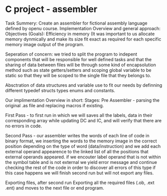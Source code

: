 # C project - assembler

Task Summery: Create an assembler for fictional assembly language defined by openu course.
Implementation Overview and general approach:
Objectives (Goals):
Efficiency in memory (It was important to us allocate memory dynmically and make its size fit exact as required for each specific memory image output of the program.

Seperation of concern: we tried to split the program to indepent components that will be responsible for well defined tasks and that the sharing of data between files will be through some kind of encapsolution method such as state getters/setters and scoping global variable to be static so that they will be scoped to the single file that they belongs to.

Absctration of data structures and variable use to fit our needs by definning different typedef structs types enums and constants.

Our implimentation Overview in short:
Stages:
Pre Assembler - parsing the original .as file and replacing macros if existing.

First Pass - to first run in which we will saves all the labels, data in their corresponding array while updating DC and IC, and will verify that there are no errors in code.

Second Pass - our assembler writes the words of each line of code in binary format, we inserting the words to the memory image in the correct position depending on the type of word (data/instruction) and we add each external operand appearence to the linked list of all the positions that external operands appeared. if we encouter label operand that is not within the symbol table and is not external we yield error message and continue checking the rest of the code in order to discover all errors of this type if this case happens we will finish second run but will not export any files.

Exporting files, after second run Exporting all the required files (.ob, .ext .ent) and moves to the next file or end program.
